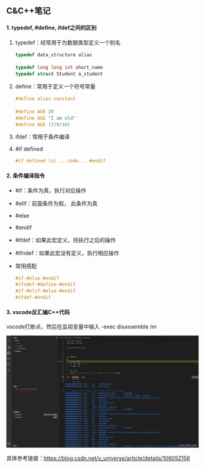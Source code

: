 ## C&C++笔记

#### 1. typedef, #define, ifdef之间的区别

1. typedef：经常用于为数据类型定义一个别名

   ```c
   typedef data_structure alias
   
   typedef long long int short_name 
   typedef struct Student a_student 
   ```

2. define：常用于定义一个符号常量

   ```c
   #define alias constant
   
   #define AGE 20 
   #define AGE "I am old" 
   #define AGE (270/10) 
   ```

3. ifdef：常用于条件编译

   

4. #if defined

   ```c
   #if defined (x) ...code... #endif
   ```

   

#### 2. 条件编译指令

- #if：条件为真，执行对应操作
- #elif：前面条件为假， 此条件为真
- #else
- #endif
- #ifdef：如果此宏定义，则执行之后的操作
- #ifndef：如果此宏没有定义，执行相应操作

- 常用搭配

  ```C
  #if-#else-#endif
  #ifndef-#define-#endif
  #if-#elif-#else-#endif
  #ifdef-#endif
  ```

#### 3. vscode反汇编C++代码

vscode打断点，然后在监视变量中输入  -exec disassemble /m 

![在这里插入图片描述](C&C++笔记.assets/watermark,type_ZHJvaWRzYW5zZmFsbGJhY2s,shadow_50,text_Q1NETiBA5ZC15bGx5LuO6YCD,size_20,color_FFFFFF,t_70,g_se,x_16.png)

具体参考链接：https://blog.csdn.net/y_universe/article/details/106052156